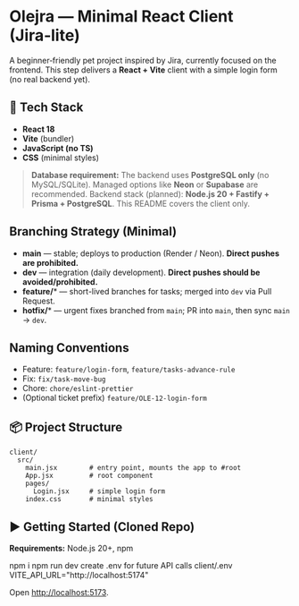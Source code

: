 # Olejra — Minimal React Client (Jira‑lite)

A beginner‑friendly pet project inspired by Jira, currently focused on the frontend. This step delivers a **React + Vite** client with a simple login form (no real backend yet).

## 🚀 Tech Stack

* **React 18**
* **Vite** (bundler)
* **JavaScript (no TS)**
* **CSS** (minimal styles)

> **Database requirement:** The backend uses **PostgreSQL only** (no MySQL/SQLite). Managed options like **Neon** or **Supabase** are recommended.
> Backend stack (planned): **Node.js 20 + Fastify + Prisma + PostgreSQL**. This README covers the client only.

## Branching Strategy (Minimal)

- **main** — stable; deploys to production (Render / Neon). **Direct pushes are prohibited.**
- **dev** — integration (daily development). **Direct pushes should be avoided/prohibited.**
- **feature/*** — short-lived branches for tasks; merged into `dev` via Pull Request.
- **hotfix/*** — urgent fixes branched from `main`; PR into `main`, then sync `main` → `dev`.

## Naming Conventions

- Feature: `feature/login-form`, `feature/tasks-advance-rule`
- Fix: `fix/task-move-bug`
- Chore: `chore/eslint-prettier`
- (Optional ticket prefix) `feature/OLE-12-login-form`

## 📦 Project Structure

```
client/
  src/
    main.jsx        # entry point, mounts the app to #root
    App.jsx         # root component
    pages/
      Login.jsx     # simple login form
    index.css       # minimal styles
```

## ▶️ Getting Started (Cloned Repo)
**Requirements:** Node.js 20+, npm

npm i
npm run dev
create .env for future API calls
сlient/.env
VITE_API_URL="http://localhost:5174"

Open [http://localhost:5173](http://localhost:5173).



